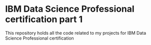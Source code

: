 # IBM Data Science Professional certification part 1
This repository holds all the code related to my projects for IBM Data Science Professional certification
